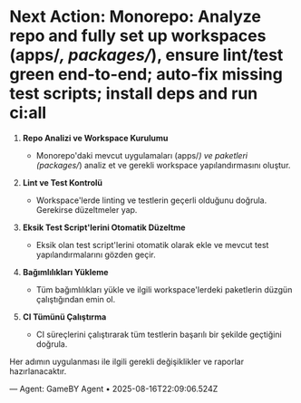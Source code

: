 # Next Action: Monorepo: Analyze repo and fully set up workspaces (apps/*, packages/*), ensure lint/test green end-to-end; auto-fix missing test scripts; install deps and run ci:all

1. **Repo Analizi ve Workspace Kurulumu**
   - Monorepo'daki mevcut uygulamaları (apps/*) ve paketleri (packages/*) analiz et ve gerekli workspace yapılandırmasını oluştur.

2. **Lint ve Test Kontrolü**
   - Workspace'lerde linting ve testlerin geçerli olduğunu doğrula. Gerekirse düzeltmeler yap.

3. **Eksik Test Script'lerini Otomatik Düzeltme**
   - Eksik olan test script'lerini otomatik olarak ekle ve mevcut test yapılandırmalarını gözden geçir.

4. **Bağımlılıkları Yükleme**
   - Tüm bağımlılıkları yükle ve ilgili workspace'lerdeki paketlerin düzgün çalıştığından emin ol.

5. **CI Tümünü Çalıştırma**
   - CI süreçlerini çalıştırarak tüm testlerin başarılı bir şekilde geçtiğini doğrula.

Her adımın uygulanması ile ilgili gerekli değişiklikler ve raporlar hazırlanacaktır.

— Agent: GameBY Agent • 2025-08-16T22:09:06.524Z
